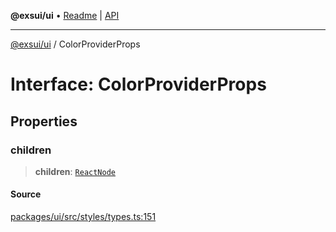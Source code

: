 **@exsui/ui** • [Readme](../README.md) \| [API](../globals.md)

***

[@exsui/ui](../README.md) / ColorProviderProps

# Interface: ColorProviderProps

## Properties

### children

> **children**: [`ReactNode`](../-internal-/type-aliases/ReactNode.md)

#### Source

[packages/ui/src/styles/types.ts:151](https://github.com/dirheimerb/exsui/blob/c97dab6/packages/ui/src/styles/types.ts#L151)

